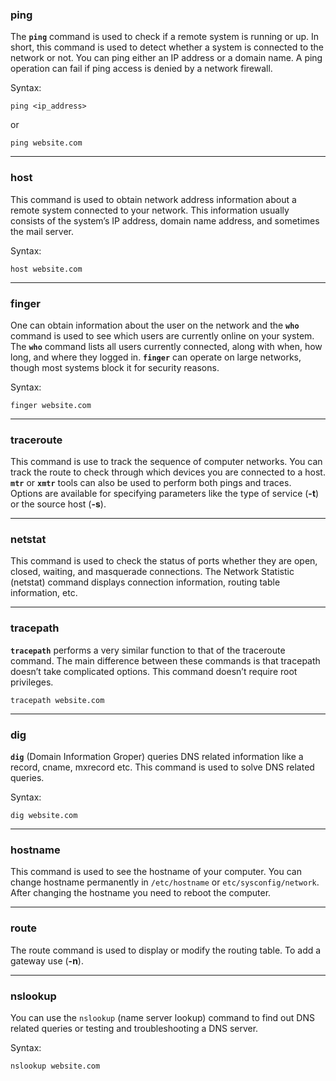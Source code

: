 ### ping

The **`ping`** command is used to check if a remote system is running or up. In short, this command is used to detect whether a system is connected to the network or not. You can ping either an IP address or a domain name. A ping operation can fail if ping access is denied by a network firewall.

Syntax:

	ping <ip_address>

or

	ping website.com

---

### host

This command is used to obtain network address information about a remote system connected to your network. This information usually consists of the system’s IP address, domain name address, and sometimes the mail server.

Syntax:

	host website.com

---

### finger

One can obtain information about the user on the network and the **`who`** command is used to see which users are currently online on your system. The **`who`** command lists all users currently connected, along with when, how long, and where they logged in. **`finger`** can operate on large networks, though most systems block it for security reasons.

Syntax:

	finger website.com

---

### traceroute

This command is use to track the sequence of computer networks. You can track the route to check through which devices you are connected to a host. **`mtr`** or **`xmtr`** tools can also be used to perform both pings and traces. Options are available for specifying parameters like the type of service (**\-t**) or the source host (**\-s**).

---

### netstat

This command is used to check the status of ports whether they are open, closed, waiting, and masquerade connections. The Network Statistic (netstat) command displays connection information, routing table information, etc.

---

### tracepath

**`tracepath`** performs a very similar function to that of the traceroute command. The main difference between these commands is that tracepath doesn’t take complicated options. This command doesn’t require root privileges.

	tracepath website.com

---

### dig

**`dig`** (Domain Information Groper) queries DNS related information like a record, cname, mxrecord etc. This command is used to solve DNS related queries.

Syntax:

	dig website.com

---

### hostname

This command is used to see the hostname of your computer. You can change hostname permanently in `/etc/hostname` or `etc/sysconfig/network`. After changing the hostname you need to reboot the computer.

---

### route

The route command is used to display or modify the routing table. To add a gateway use (**\-n**).

---

### nslookup

You can use the `nslookup` (name server lookup) command to find out DNS related queries or testing and troubleshooting a DNS server.

Syntax:

	nslookup website.com
